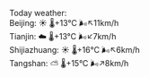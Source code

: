 Today weather:  
Beijing: ☀️   🌡️+13°C 🌬️↖11km/h  
Tianjin: ☁️   🌡️+13°C 🌬️↙7km/h  
Shijiazhuang: ☀️   🌡️+16°C 🌬️↖6km/h  
Tangshan: ⛅️  🌡️+15°C 🌬️↗8km/h  

